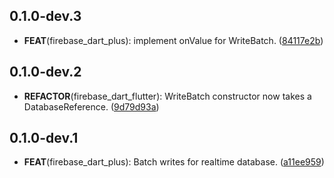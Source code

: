 ## 0.1.0-dev.3

 - **FEAT**(firebase_dart_plus): implement onValue for WriteBatch. ([84117e2b](https://github.com/appsup-dart/firebase_dart/commit/84117e2b8aa86a3d030caffa7af2a4fa093d15a7))

## 0.1.0-dev.2

 - **REFACTOR**(firebase_dart_flutter): WriteBatch constructor now takes a DatabaseReference. ([9d79d93a](https://github.com/appsup-dart/firebase_dart/commit/9d79d93a3fdad84e7fb5bcd71aaef692f0ac4be9))

## 0.1.0-dev.1

 - **FEAT**(firebase_dart_plus): Batch writes for realtime database. ([a11ee959](https://github.com/appsup-dart/firebase_dart/commit/a11ee959b0c51cdac4a4080aff0d03b1bd5cc78d))

